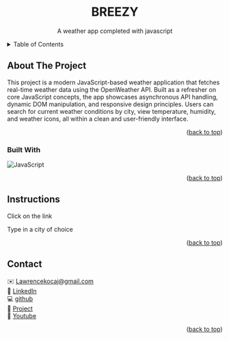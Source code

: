 <div id="top"></div>
<div align="center">
 
  <h1 align="center">BREEZY</h1>

  <p align="center">
   A weather app completed with javascript
  </p>
</div>

<!-- Table of Contents -->
<details>
  <summary>Table of Contents</summary>
  <ol>
    <li>
      <a href="#about-the-project">About The Project</a>
      <ul>
        <li><a href="#built-with">Built With</a></li>
      </ul>
    </li>
    <li>
      <a href="#Instructions">Instructions</a>
    </li>
    <li><a href="#contact">Contact</a></li>
  </ol>
</details>

<!-- ABOUT THE PROJECT -->

## About The Project

This project is a modern JavaScript-based weather application that fetches real-time weather data using the OpenWeather API. Built as a refresher on core JavaScript concepts, the app showcases asynchronous API handling, dynamic DOM manipulation, and responsive design principles. Users can search for current weather conditions by city, view temperature, humidity, and weather icons, all within a clean and user-friendly interface.

<p align="right">(<a href="#top">back to top</a>)</p>

### Built With

![JavaScript](https://img.shields.io/badge/javascript-%23323330.svg?style=for-the-badge&logo=javascript&logoColor=%23F7DF1E)

<p align="right">(<a href="#top">back to top</a>)</p>

<!-- GETTING STARTED -->

## Instructions

Click on the link

Type in a city of choice

<p align="right">(<a href="#top">back to top</a>)</p>

<!-- CONTACT -->

## Contact

✉️ Lawrencekocaj@gmail.com
<br>
💼 [LinkedIn](https://www.linkedin.com/in/lawrencekocaj/)
<br>
💻 [github](github.com/lkocaj)
<br>
📑 [Project](https://github.com/LKocaj/Weather_Boy)
<br>
🎥 [Youtube](https://www.youtube.com/channel/UCT9VNw7nEAY0jqPlHM6zlSw)

<p align="right">(<a href="#top">back to top</a>)</p>

